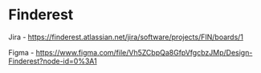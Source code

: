 # Finderest

Jira - https://finderest.atlassian.net/jira/software/projects/FIN/boards/1

Figma - https://www.figma.com/file/Vh5ZCbpQa8GfpVfgcbzJMp/Design-Finderest?node-id=0%3A1
